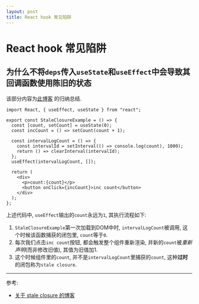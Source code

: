 ```yaml
---
layout: post
title: React hook 常见陷阱
---
```


# React hook 常见陷阱

## 为什么不将`deps`传入`useState`和`useEffect`中会导致其回调函数使用陈旧的状态

该部分内容为[此博客](https://dmitripavlutin.com/react-hooks-stale-closures/) 的归纳总结.

```tsx
import React, { useEffect, useState } from "react";

export const StaleClosureExample = () => {
  const [count, setCount] = useState(0);
  const incCount = () => setCount(count + 1);

  const intervalLogCount = () => {
    const intervalId = setInterval(() => console.log(count), 1000);
    return () => clearInterval(intervalId);
  };
  useEffect(intervalLogCount, []);

  return (
    <div>
      <p>count:{count}</p>
      <button onClick={incCount}>inc count</button>
    </div>
  );
};
```

上述代码中, `useEffect`输出的`count`永远为`1`, 其执行流程如下:
1. `StaleClosureExample`第一次加载到DOM中时,  `intervalLogCount`被调用, 这个时候该函数捕获的闭包里,
`count`等于`0`.
2. 每次我们点击`inc count`按钮, 都会触发整个组件重新渲染, 并新的`count`被*重新声明*(而非修改旧值), 其值为旧值加1.
3. 这个时候组件里的`count`, 并不是`intervalLogCount`里捕获的`count`, 这种**过时**的闭包称为`stale closure`.


---

参考:

- [关于 stale closure 的博客](https://dmitripavlutin.com/react-hooks-stale-closures/)
